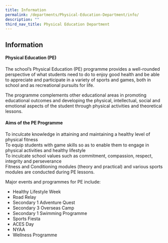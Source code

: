 ```yaml
---
title: Information
permalink: /departments/Physical-Education-Department/info/
description: ""
third_nav_title: Physical Education Department
---
```

## Information

#### Physical Education (PE)

The school’s Physical Education (PE) programme provides a well-rounded perspective of what students need to do to enjoy good health and be able to appreciate and participate in a variety of sports and games, both in school and as recreational pursuits for life.

The programme complements other educational areas in promoting educational outcomes and developing the physical, intellectual, social and emotional aspects of the student through physical activities and theoretical lessons.

#### Aims of the PE Programme

To inculcate knowledge in attaining and maintaining a healthy level of physical fitness<br>
To equip students with game skills so as to enable them to engage in physical activities and healthy lifestyle<br>
To inculcate school values such as commitment, compassion, respect, integrity and perseverance<br>
Fitness and Conditioning modules (theory and practical) and various sports modules are conducted during PE lessons.

Major events and programmes for PE include:

*   Healthy Lifestyle Week
*   Road Relay
*   Secondary 1 Adventure Quest
*   Secondary 3 Overseas Camp
*   Secondary 1 Swimming Programme
*   Sports Fiesta
*   ACES Day
*   NYAA
*   Wellness Programme